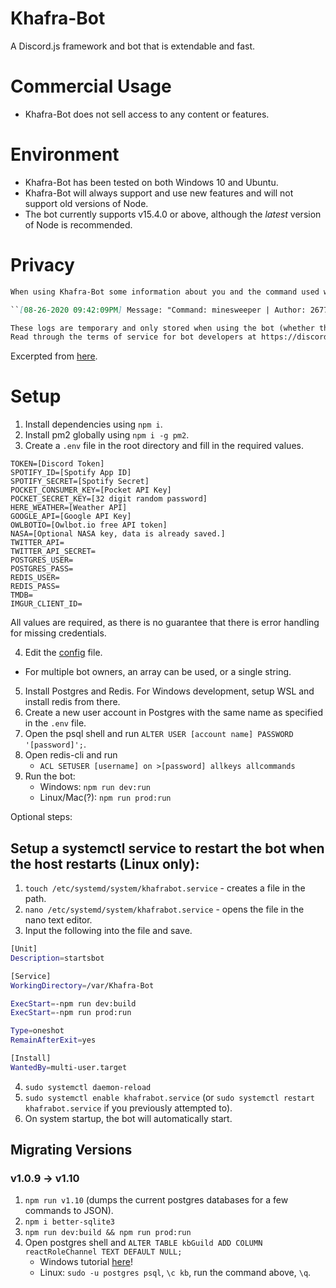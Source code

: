 # Khafra-Bot
A Discord.js framework and bot that is extendable and fast. 

# Commercial Usage
* Khafra-Bot does not sell access to any content or features.

# Environment
* Khafra-Bot has been tested on both Windows 10 and Ubuntu. 
* Khafra-Bot will always support and use new features and will not support old versions of Node.
* The bot currently supports v15.4.0 or above, although the *latest* version of Node is recommended.

# Privacy
```md
When using Khafra-Bot some information about you and the command used will be temporarily stored. The purpose of these logs is to provide debug info if errors or misuse occur. A complete log entry looks like:

``[08-26-2020 09:42:09PM] Message: "Command: minesweeper | Author: 267774648622645249 | URL: https://discord.com/channels/677271830838640680/733157666737881149/748356650515300394 | Guild: 677271830838640680 | Input: !minesweeper"``

These logs are temporary and only stored when using the bot (whether that is reacting for a role or using a command).
Read through the terms of service for bot developers at https://discord.com/developers/docs/legal (collecting logs falls under section 2-A).
```
Excerpted from [here](https://discord.com/channels/677271830838640680/705894525473784303/748361427328303175).

# Setup
1. Install dependencies using ``npm i``.
2. Install pm2 globally using ``npm i -g pm2``.
3. Create a ``.env`` file in the root directory and fill in the required values.
```
TOKEN=[Discord Token]
SPOTIFY_ID=[Spotify App ID]
SPOTIFY_SECRET=[Spotify Secret]
POCKET_CONSUMER_KEY=[Pocket API Key]
POCKET_SECRET_KEY=[32 digit random password]
HERE_WEATHER=[Weather API]
GOOGLE_API=[Google API Key]
OWLBOTIO=[Owlbot.io free API token]
NASA=[Optional NASA key, data is already saved.]
TWITTER_API=
TWITTER_API_SECRET=
POSTGRES_USER=
POSTGRES_PASS=
REDIS_USER=
REDIS_PASS=
TMDB=
IMGUR_CLIENT_ID=
```
All values are required, as there is no guarantee that there is error handling for missing credentials. 

4. Edit the [config](./config.json) file.
* For multiple bot owners, an array can be used, or a single string.
5. Install Postgres and Redis. For Windows development, setup WSL and install redis from there.
6. Create a new user account in Postgres with the same name as specified in the `.env` file.
7. Open the psql shell and run `ALTER USER [account name] PASSWORD '[password]';`.
8. Open redis-cli and run 
    - `ACL SETUSER [username] on >[password] allkeys allcommands`
8. Run the bot:
    - Windows: ``npm run dev:run``
    - Linux/Mac(?): ``npm run prod:run``

Optional steps:

## Setup a systemctl service to restart the bot when the host restarts (Linux only):
1. `touch /etc/systemd/system/khafrabot.service` - creates a file in the path.
2. `nano /etc/systemd/system/khafrabot.service` - opens the file in the nano text editor.
3. Input the following into the file and save.
```bash
[Unit]
Description=startsbot

[Service]
WorkingDirectory=/var/Khafra-Bot

ExecStart=-npm run dev:build
ExecStart=-npm run prod:run

Type=oneshot
RemainAfterExit=yes

[Install]
WantedBy=multi-user.target
```
4. `sudo systemctl daemon-reload`
5. `sudo systemctl enable khafrabot.service` (or `sudo systemctl restart khafrabot.service` if you previously attempted to).
6. On system startup, the bot will automatically start.

## Migrating Versions

### v1.0.9 -> v1.10
1. `npm run v1.10` (dumps the current postgres databases for a few commands to JSON).
2. `npm i better-sqlite3`
3. `npm run dev:build && npm run prod:run`
4. Open postgres shell and `ALTER TABLE kbGuild ADD COLUMN reactRoleChannel TEXT DEFAULT NULL;`
    - Windows tutorial [here](https://www.tutorialkart.com/postgresql/postgresql-sql-shell-psql/)!
    - Linux: `sudo -u postgres psql`, `\c kb`, run the command above, `\q`.